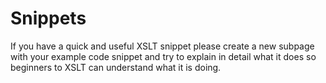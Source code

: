 # Snippets

If you have a quick and useful XSLT snippet please create a new subpage with your example code snippet and try to explain in detail what it does so beginners to XSLT can understand what it is doing.